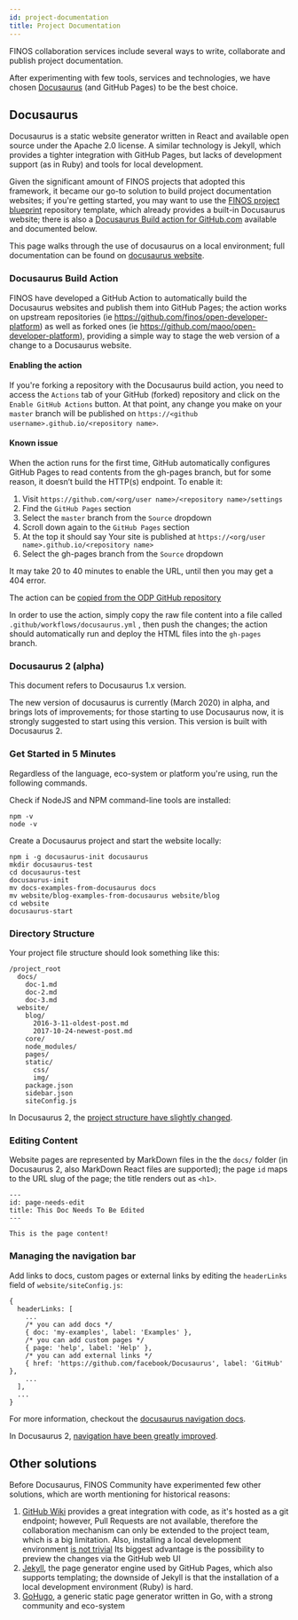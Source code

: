 ```yaml
---
id: project-documentation
title: Project Documentation
---
```


FINOS collaboration services include several ways to write, collaborate and publish project documentation.

After experimenting with few tools, services and technologies, we have chosen [Docusaurus](#using-docusaurus) (and GitHub Pages) to be the best choice.

## Docusaurus

Docusaurus is a static website generator written in React and available open source under the Apache 2.0 license. A similar technology is Jekyll, which provides a tighter integration with GitHub Pages, but lacks of development support (as in Ruby) and tools for local development.

Given the significant amount of FINOS projects that adopted this framework, it became our go-to solution to build project documentation websites; if you're getting started, you may want to use the [FINOS project blueprint](https://github.com/finos/project-blueprint) repository template, which already provides a built-in Docusaurus website; there is also a [Docusaurus Build action for GitHub.com](#docusaurus-build-action) available and documented below.

This page walks through the use of docusaurus on a local environment; full documentation can be found on [docusaurus website](https://docusaurus.io/).

### Docusaurus Build Action
FINOS have developed a GitHub Action to automatically build the Docusaurus websites and publish them into GitHub Pages; the action works on upstream repositories (ie https://github.com/finos/open-developer-platform) as well as forked ones (ie https://github.com/maoo/open-developer-platform), providing a simple way to stage the web version of a change to a Docusaurus website.

#### Enabling the action
If you're forking a repository with the Docusaurus build action, you need to access the `Actions` tab of your GitHub (forked) repository and click on the `Enable GitHub Actions` button. At that point, any change you make on your `master` branch will be published on `https://<github username>.github.io/<repository name>`.

#### Known issue
When the action runs for the first time, GitHub automatically configures GitHub Pages to read contents from the gh-pages branch, but for some reason, it doesn’t build the HTTP(s) endpoint. To enable it:

1. Visit `https://github.com/<org/user name>/<repository name>/settings`
2. Find the `GitHub Pages` section
3. Select the `master` branch from the `Source` dropdown
4. Scroll down again to the `GitHub Pages` section
5. At the top it should say Your site is published at `https://<org/user name>.github.io/<repository name>`
6. Select the gh-pages branch from the `Source` dropdown

It may take 20 to 40 minutes to enable the URL, until then you may get a 404 error.

The action can be [copied from the ODP GitHub repository](https://github.com/finos/open-developer-platform/blob/master/.github/workflows/docusaurus.yml)

In order to use the action, simply copy the raw file content into a file called `.github/workflows/docusaurus.yml` , then push the changes; the action should automatically run and deploy the HTML files into the `gh-pages` branch.


### Docusaurus 2 (alpha)
This document refers to Docusaurus 1.x version.

The new version of docusaurus is currently (March 2020) in alpha, and brings lots of improvements; for those starting to use Docusaurus now, it is strongly suggested to start using this version. This version is built with Docusaurus 2.

### Get Started in 5 Minutes
Regardless of the language, eco-system or platform you're using, run the following commands.

Check if NodeJS and NPM command-line tools are installed:
```
npm -v
node -v
```

Create a Docusaurus project and start the website locally:
```
npm i -g docusaurus-init docusaurus
mkdir docusaurus-test
cd docusaurus-test
docusaurus-init
mv docs-examples-from-docusaurus docs
mv website/blog-examples-from-docusaurus website/blog
cd website
docusaurus-start
```

### Directory Structure
Your project file structure should look something like this:

```
/project_root
  docs/
    doc-1.md
    doc-2.md
    doc-3.md
  website/
    blog/
      2016-3-11-oldest-post.md
      2017-10-24-newest-post.md
    core/
    node_modules/
    pages/
    static/
      css/
      img/
    package.json
    sidebar.json
    siteConfig.js
```

In Docusaurus 2, the [project structure have slightly changed](https://v2.docusaurus.io/docs/installation#project-structure). 

### Editing Content
Website pages are represented by MarkDown files in the the `docs/` folder (in Docusaurus 2, also MarkDown React files are supported); the page `id` maps to the URL slug of the page; the title renders out as `<h1>`.

```
---
id: page-needs-edit
title: This Doc Needs To Be Edited
---

This is the page content!
```

### Managing the navigation bar
Add links to docs, custom pages or external links by editing the `headerLinks` field of `website/siteConfig.js`:

```
{
  headerLinks: [
    ...
    /* you can add docs */
    { doc: 'my-examples', label: 'Examples' },
    /* you can add custom pages */
    { page: 'help', label: 'Help' },
    /* you can add external links */
    { href: 'https://github.com/facebook/Docusaurus', label: 'GitHub' },
    ...
  ],
  ...
}
```
For more information, checkout the [docusaurus navigation docs](https://docusaurus.io/docs/en/navigation).

In Docusaurus 2, [navigation have been greatly improved](https://v2.docusaurus.io/docs/sidebar).

## Other solutions
Before Docusaurus, FINOS Community have experimented few other solutions, which are worth mentioning for historical reasons:

1. [GitHub Wiki](https://help.github.com/en/github/building-a-strong-community/about-wikis) provides a great integration with code, as it's hosted as a git endpoint; however, Pull Requests are not available, therefore the collaboration mechanism can only be extended to the project team, which is a big limitation. Also, installing a local development environment [is not trivial](https://gist.github.com/suewonjp/7493de784f4a88c63d1810031609ee35) Its biggest advantage is the possibility to preview the changes via the GitHub web UI
2. [Jekyll](https://jekyllrb.com/), the page generator engine used by GitHub Pages, which also supports templating; the downside of Jekyll is that the installation of a local development environment (Ruby) is hard.
3. [GoHugo](https://gohugo.io/), a generic static page generator written in Go, with a strong community and eco-system
